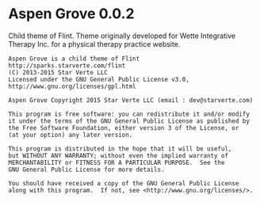 Aspen Grove 0.0.2
=====
Child theme of Flint. Theme originally developed for Wette Integrative Therapy Inc. for a physical therapy practice website.

```
Aspen Grove is a child theme of Flint http://sparks.starverte.com/flint
(C) 2013-2015 Star Verte LLC
Licensed under the GNU General Public License v3.0, http://www.gnu.org/licenses/gpl.html
```

```
Aspen Grove Copyright 2015 Star Verte LLC (email : dev@starverte.com)

This program is free software: you can redistribute it and/or modify
it under the terms of the GNU General Public License as published by
the Free Software Foundation, either version 3 of the License, or
(at your option) any later version.

This program is distributed in the hope that it will be useful,
but WITHOUT ANY WARRANTY; without even the implied warranty of
MERCHANTABILITY or FITNESS FOR A PARTICULAR PURPOSE.  See the
GNU General Public License for more details.

You should have received a copy of the GNU General Public License
along with this program.  If not, see <http://www.gnu.org/licenses/>.
```
